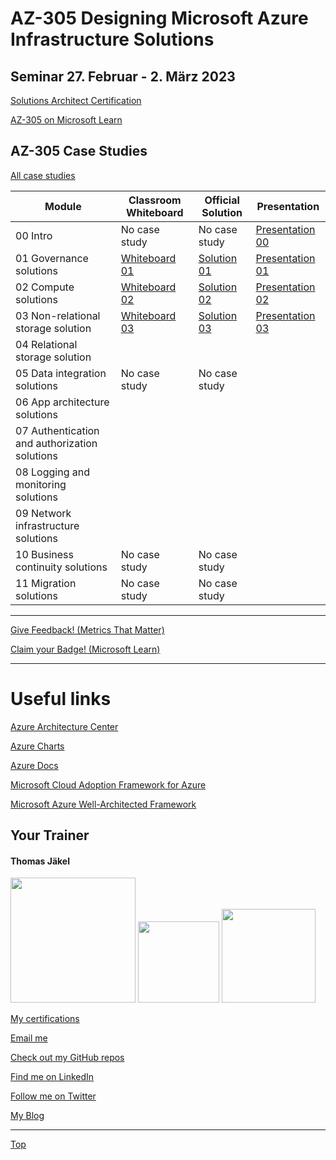 # AZ-305 Designing Microsoft Azure Infrastructure Solutions

## Seminar 27. Februar - 2. März 2023

[Solutions Architect Certification](https://docs.microsoft.com/en-us/learn/certifications/azure-solutions-architect/)

[AZ-305 on Microsoft Learn](https://aka.ms/AZ-305StudentMaterials)

## AZ-305 Case Studies

[All case studies](https://microsoftlearning.github.io/AZ-305-DesigningMicrosoftAzureInfrastructureSolutions/)


| Module    | Classroom Whiteboard | Official Solution | Presentation |
| ----------| ---------------------|-------------------|--------------|
| 00 Intro                                     | No case study | No case study | [Presentation 00](https://github.com/www42/AZ-305/blob/9bd1dab805489aeac283e06ff8d404e2f230f178/Presentations/AZ-305T00A-ENU-PowerPoint_00.pdf) |
| 01 Governance solutions                      | [Whiteboard 01](https://github.com/www42/AZ-305/blob/3201eb3316dbf686f24a3c3f41cf23bf433fdcb9/Whiteboards/AZ-305%20Whiteboard%2001.pdf) | [Solution 01](https://github.com/www42/AZ-305/blob/3201eb3316dbf686f24a3c3f41cf23bf433fdcb9/Solutions/AZ-305T00A-ENU-StudentCaseStudySolutionHandout-Module01.pdf) | [Presentation 01](https://github.com/www42/AZ-305/blob/3201eb3316dbf686f24a3c3f41cf23bf433fdcb9/Presentations/AZ-305T00A-ENU-Powerpoint_01.pdf) |
| 02 Compute solutions                         | [Whiteboard 02](https://github.com/www42/AZ-305/blob/3201eb3316dbf686f24a3c3f41cf23bf433fdcb9/Whiteboards/AZ-305%20Whiteboard%2002.pdf) | [Solution 02](https://github.com/www42/AZ-305/blob/3201eb3316dbf686f24a3c3f41cf23bf433fdcb9/Solutions/AZ-305T00A-ENU-StudentCaseStudySolutionHandout-Module02.pdf) | [Presentation 02](https://github.com/www42/AZ-305/blob/3201eb3316dbf686f24a3c3f41cf23bf433fdcb9/Presentations/AZ-305T00A-ENU-PowerPoint_02.pdf) |
| 03 Non-relational storage solution           | [Whiteboard 03](https://github.com/www42/AZ-305/blob/520510bf030fd02b9a1688f10abdf135191f58c7/Whiteboards/AZ-305%20Whiteboard%2003.pdf) | [Solution 03](https://github.com/www42/AZ-305/blob/520510bf030fd02b9a1688f10abdf135191f58c7/Solutions/AZ-305T00A-ENU-StudentCaseStudySolutionHandout-Module03.pdf) | [Presentation 03](https://github.com/www42/AZ-305/blob/520510bf030fd02b9a1688f10abdf135191f58c7/Presentations/AZ-305T00A-ENU-PowerPoint_03.pdf) |
| 04 Relational storage solution               |  |  |  |
| 05 Data integration solutions                | No case study | No case study |  |
| 06 App architecture solutions                |  |  |  |
| 07 Authentication and authorization solutions|  |  |  |
| 08 Logging and monitoring solutions          |  |  |  |
| 09 Network infrastructure  solutions         |  |  |  |
| 10 Business continuity solutions             | No case study | No case study |  |
| 11 Migration solutions                       | No case study | No case study |  |

---

[Give Feedback! (Metrics That Matter)](#az-305-designing-microsoft-azure-infrastructure-solutions)

[Claim your Badge! (Microsoft Learn)](#az-305-designing-microsoft-azure-infrastructure-solutions)

---



# Useful links

[Azure Architecture Center](https://docs.microsoft.com/en-us/azure/architecture/)

[Azure Charts](https://https://azurecharts.com/)

[Azure Docs](https://https://docs.microsoft.com/en-us/azure/)

[Microsoft Cloud Adoption Framework for Azure](https://docs.microsoft.com/en-us/azure/cloud-adoption-framework/)

[Microsoft Azure Well-Architected Framework](https://docs.microsoft.com/en-us/azure/architecture/framework/)


##  Your Trainer
#### Thomas Jäkel

<img src="https://download69118.blob.core.windows.net/anon/Profilbild.jpg" width="200"/>
<a href="https://www.credly.com/badges/466d883d-ecb7-4d26-902e-a97ea1492e4d/public_url"><img src="https://download69118.blob.core.windows.net/anon/microsoft-certified-trainer-2023-2024.png" width="130"/></a>
<a href="https://www.credly.com/badges/fc4737d8-923a-4d37-8f1a-497c08a7c1ff/public_url"><img src="https://download69118.blob.core.windows.net/anon/AAI-badge.png" width="150"/></a>

[My certifications](https://www.credly.com/users/thomas-jakel)

[Email me](mailto:thomas.jaekel@brainymotion.de?subject=AZ-305)

[Check out my GitHub repos](https://github.com/www42)

[Find me on LinkedIn](https://linkedin.com/in/tjkkll)

[Follow me on Twitter](https://twitter.com/tjkkll)

[My Blog](https://blog.az.training)

---

[Top](#az-305-designing-microsoft-azure-infrastructure-solutions)